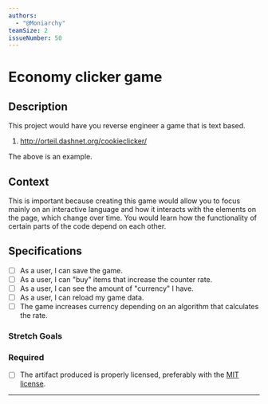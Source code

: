 ```yaml
---
authors:
  - "@Moniarchy"
teamSize: 2
issueNumber: 50
---
```


# Economy clicker game

## Description

This project would have you reverse engineer a game that is text based. 
1. http://orteil.dashnet.org/cookieclicker/

The above is an example.
## Context

This is important because creating this game would allow you to focus mainly on an interactive language and how it interacts with the elements on the page, which change over time. You would learn how the functionality of certain parts of the code depend on each other. 
## Specifications
- [ ] As a user, I can save the game.
- [ ] As a user, I can "buy" items that increase the counter rate.
- [ ] As a user, I can see the amount of "currency" I have.
- [ ] As a user, I can reload my game data.
- [ ] The game increases currency depending on an algorithm that calculates the rate.
### Stretch Goals
### Required
- [ ] The artifact produced is properly licensed, preferably with the [MIT license](https://opensource.org/licenses/MIT).

---





